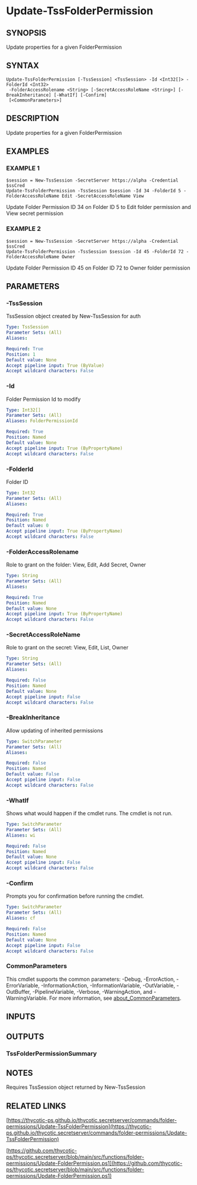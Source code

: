 # Update-TssFolderPermission

## SYNOPSIS
Update properties for a given FolderPermission

## SYNTAX

```
Update-TssFolderPermission [-TssSession] <TssSession> -Id <Int32[]> -FolderId <Int32>
 -FolderAccessRolename <String> [-SecretAccessRoleName <String>] [-BreakInheritance] [-WhatIf] [-Confirm]
 [<CommonParameters>]
```

## DESCRIPTION
Update properties for a given FolderPermission

## EXAMPLES

### EXAMPLE 1
```
$session = New-TssSession -SecretServer https://alpha -Credential $ssCred
Update-TssFolderPermission -TssSession $session -Id 34 -FolderId 5 -FolderAccessRoleName Edit -SecretAccessRoleName View
```

Update Folder Permission ID 34 on Folder ID 5 to Edit folder permission and View secret permission

### EXAMPLE 2
```
$session = New-TssSession -SecretServer https://alpha -Credential $ssCred
Update-TssFolderPermission -TssSession $session -Id 45 -FolderId 72 -FolderAccessRoleName Owner
```

Update Folder Permission ID 45 on Folder ID 72 to Owner folder permission

## PARAMETERS

### -TssSession
TssSession object created by New-TssSession for auth

```yaml
Type: TssSession
Parameter Sets: (All)
Aliases:

Required: True
Position: 1
Default value: None
Accept pipeline input: True (ByValue)
Accept wildcard characters: False
```

### -Id
Folder Permission Id to modify

```yaml
Type: Int32[]
Parameter Sets: (All)
Aliases: FolderPermissionId

Required: True
Position: Named
Default value: None
Accept pipeline input: True (ByPropertyName)
Accept wildcard characters: False
```

### -FolderId
Folder ID

```yaml
Type: Int32
Parameter Sets: (All)
Aliases:

Required: True
Position: Named
Default value: 0
Accept pipeline input: True (ByPropertyName)
Accept wildcard characters: False
```

### -FolderAccessRolename
Role to grant on the folder: View, Edit, Add Secret, Owner

```yaml
Type: String
Parameter Sets: (All)
Aliases:

Required: True
Position: Named
Default value: None
Accept pipeline input: True (ByPropertyName)
Accept wildcard characters: False
```

### -SecretAccessRoleName
Role to grant on the secret: View, Edit, List, Owner

```yaml
Type: String
Parameter Sets: (All)
Aliases:

Required: False
Position: Named
Default value: None
Accept pipeline input: False
Accept wildcard characters: False
```

### -BreakInheritance
Allow updating of inherited permissions

```yaml
Type: SwitchParameter
Parameter Sets: (All)
Aliases:

Required: False
Position: Named
Default value: False
Accept pipeline input: False
Accept wildcard characters: False
```

### -WhatIf
Shows what would happen if the cmdlet runs.
The cmdlet is not run.

```yaml
Type: SwitchParameter
Parameter Sets: (All)
Aliases: wi

Required: False
Position: Named
Default value: None
Accept pipeline input: False
Accept wildcard characters: False
```

### -Confirm
Prompts you for confirmation before running the cmdlet.

```yaml
Type: SwitchParameter
Parameter Sets: (All)
Aliases: cf

Required: False
Position: Named
Default value: None
Accept pipeline input: False
Accept wildcard characters: False
```

### CommonParameters
This cmdlet supports the common parameters: -Debug, -ErrorAction, -ErrorVariable, -InformationAction, -InformationVariable, -OutVariable, -OutBuffer, -PipelineVariable, -Verbose, -WarningAction, and -WarningVariable. For more information, see [about_CommonParameters](http://go.microsoft.com/fwlink/?LinkID=113216).

## INPUTS

## OUTPUTS

### TssFolderPermissionSummary
## NOTES
Requires TssSession object returned by New-TssSession

## RELATED LINKS

[https://thycotic-ps.github.io/thycotic.secretserver/commands/folder-permissions/Update-TssFolderPermission](https://thycotic-ps.github.io/thycotic.secretserver/commands/folder-permissions/Update-TssFolderPermission)

[https://github.com/thycotic-ps/thycotic.secretserver/blob/main/src/functions/folder-permissions/Update-FolderPermission.ps1](https://github.com/thycotic-ps/thycotic.secretserver/blob/main/src/functions/folder-permissions/Update-FolderPermission.ps1)

